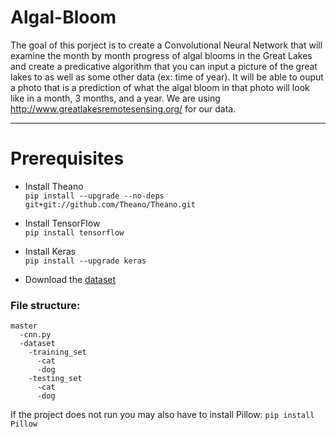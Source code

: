 # Algal-Bloom
The goal of this porject is to create a Convolutional Neural Network that will examine the month by month progress of algal blooms in the Great Lakes and create a predicative algorithm that you can input a picture of the great lakes to as well as some other data (ex: time of year). It will be able to ouput a photo that is a prediction of what the algal bloom in that photo will look like in a month, 3 months, and a year. We are using http://www.greatlakesremotesensing.org/ for our data.

___

# Prerequisites
- Install Theano  
`pip install --upgrade --no-deps git+git://github.com/Theano/Theano.git`

- Install TensorFlow  
`pip install tensorflow`

- Install Keras  
`pip install --upgrade keras`

- Download the [dataset](https://drive.google.com/open?id=1XaFM8BJFligrqeQdE-_5Id0V_SubJAZe)

### File structure:
```
master
  -cnn.py
  -dataset
    -training_set
      -cat
      -dog
    -testing_set
      -cat
      -dog
```
If the project does not run you may also have to install Pillow:
`pip install Pillow`
